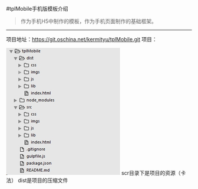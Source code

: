 #tplMobile手机版模板介绍
>作为手机H5中制作的模板，作为手机页面制作的基础框架。

- - - - 
项目地址：<https://git.oschina.net/kermityu/tplMobile.git>
项目：


![](./_image/2017-02-16-18-07-02.jpg)
scr目录下是项目的资源（卡法）
dist是项目的压缩文件

